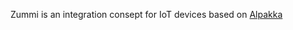 Zummi is an integration consept for IoT devices based on [Alpakka](https://developer.lightbend.com/docs/alpakka/current/)

